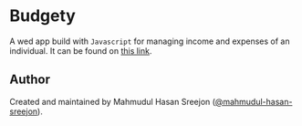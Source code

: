 # Budgety

A wed app build with `Javascript` for managing income and expenses of an individual.
It can be found on [this link]().

## Author

Created and maintained by Mahmudul Hasan Sreejon ([@mahmudul-hasan-sreejon](http://mahmudulhasansreejon.ml/)).
